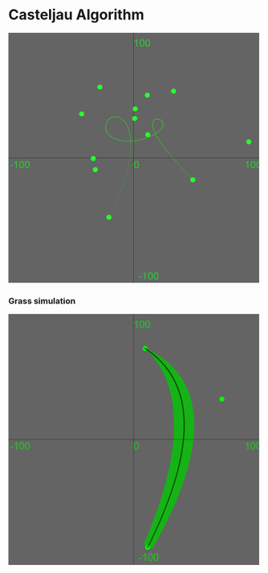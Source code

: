 # Casteljau Algorithm

<img src="resources/draw1.png" width="500px">

### Grass simulation
<img src="resources/draw2.png" width="500px">